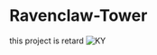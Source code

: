 # Ravenclaw-Tower


this project is retard
![KY](https://cdna.artstation.com/p/assets/images/images/013/374/392/large/colin-cody-waters-ztyd8b.jpg?1539288381)
